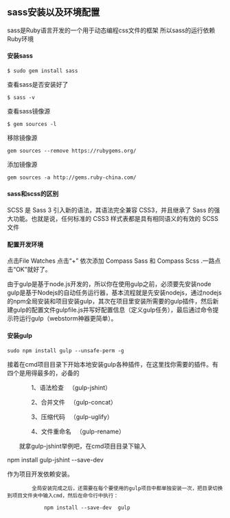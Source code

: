 ## sass安装以及环境配置
sass是Ruby语言开发的一个用于动态编程css文件的框架 所以sass的运行依赖Ruby环境
#### 安装sass
```
$ sudo gem install sass
```
查看sass是否安装好了
```
$ sass -v
```
查看sass镜像源
```
$ gem sources -l
```
移除镜像源
```
gem sources --remove https://rubygems.org/ 
```
添加镜像源
```
gem sources -a http://gems.ruby-china.com/
```

#### sass和scss的区别
SCSS 是 Sass 3 引入新的语法，其语法完全兼容 CSS3，并且继承了 Sass 的强大功能。也就是说，任何标准的 CSS3 样式表都是具有相同语义的有效的 SCSS 文件


#### 配置开发环境
点击File Watches 点击“+” 依次添加 Compass Sass 和 Compass Scss .一路点击“OK”就好了。


由于gulp是基于node.js开发的，所以你在使用gulp之前，必须要先安装node
gulp是基于Nodejs的自动任务运行器，基本流程就是先安装nodejs，通过nodejs的npm全局安装和项目安装gulp，其次在项目里安装所需要的gulp插件，然后新建gulp的配置文件gulpfile.js并写好配置信息（定义gulp任务），最后通过命令提示符运行gulp（webstorm神器更简单）。

#### 安装gulp
```
sudo npm install gulp --unsafe-perm -g
```
接着在cmd项目目录下开始本地安装gulp各种插件，在这里找你需要的插件。有四个是用得最多的，必备的

　　　　1、语法检查   （gulp-jshint）

　　　　2、合并文件   （gulp-concat）

　　　　3、压缩代码   （gulp-uglify）

　　　　4、文件重命名   （gulp-rename）

　　就拿gulp-jshint举例吧，在cmd项目目录下输入

npm install gulp-jshint --save-dev




作为项目开发依赖安装。

            全局安装完成之后，还需要在每个要使用的gulp项目中都单独安装一次，把目录切换到项目文件夹中输入cmd，然后在命令行中执行：

                npm install --save-dev  gulp
